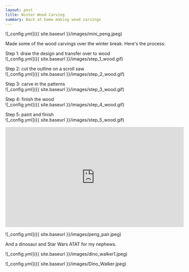 ```yaml
---
layout: post
title: Winter Wood Carving 
summary: Back at home making wood carvings
---
```


![_config.yml]({{ site.baseurl }}/images/mini_peng.jpeg)

Made some of the wood carvings over the winter break. Here's the process: 

Step 1: draw the design and transfer over to wood<br>
![_config.yml]({{ site.baseurl }}/images/step_1_wood.gif)


Step 2: cut the outline on a scroll saw<br>
![_config.yml]({{ site.baseurl }}/images/step_2_wood.gif)

Step 3: carve in the patterns<br>
![_config.yml]({{ site.baseurl }}/images/step_3_wood.gif)

Step 4: finish the wood<br>
![_config.yml]({{ site.baseurl }}/images/step_4_wood.gif)

Step 5: paint and finish<br>
![_config.yml]({{ site.baseurl }}/images/step_5_wood.gif)

<iframe width="560" height="315" src="https://www.youtube.com/embed/NyXOzcOd5PM" frameborder="0" allow="accelerometer; autoplay; encrypted-media; gyroscope; picture-in-picture" allowfullscreen></iframe>

![_config.yml]({{ site.baseurl }}/images/peng_pair.jpeg)

And a dinosaur and Star Wars ATAT for my nephews.

![_config.yml]({{ site.baseurl }}/images/dino_walker1.jpeg)

![_config.yml]({{ site.baseurl }}/images/Dino_Walker.jpeg)
